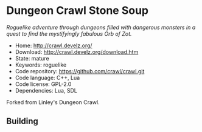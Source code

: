 # Dungeon Crawl Stone Soup

_Roguelike adventure through dungeons filled with dangerous monsters in a quest to find the mystifyingly fabulous Orb of Zot._

- Home: http://crawl.develz.org/
- Download: http://crawl.develz.org/download.htm
- State: mature
- Keywords: roguelike
- Code repository: https://github.com/crawl/crawl.git
- Code language: C++, Lua
- Code license: GPL-2.0
- Dependencies: Lua, SDL

Forked from Linley's Dungeon Crawl.

## Building

